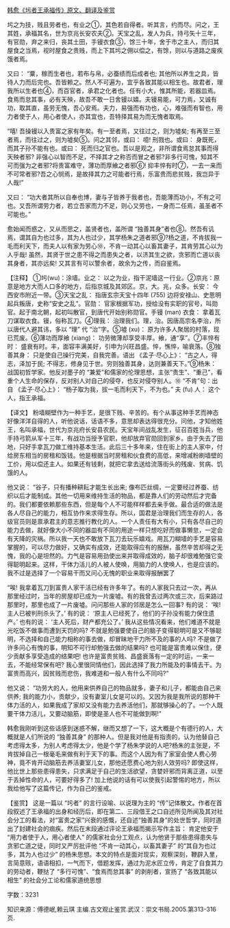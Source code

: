 [韩愈《圬者王承福传》原文、翻译及鉴赏](https://www.vrrw.net/wx/14101.html)

圬之为技，贱且劳者也，有业之①，其色若自得者。听其言，约而尽。问之，王其姓，承福其名，世为京兆长安农夫②。天宝之乱，发人为兵，持弓矢十三年，有官勋，弃之来归，丧其土田，手镘衣食③，馀三十年，舍于市之主人，而归其屋食之当焉，视时屋食之贵贱，而上下其圬之佣以偿之，有馀，则以与道路之废疾饿者焉。

又曰： “粟，稼而生者也，若布与帛，必蚕绩而后成者也; 其他所以养生之具，皆待人力而后完也。吾皆赖之。然人不可遍为，宜乎各致其能以相生也。故君者，理我所以生者也④，而百官者，承君之化者也。任有小大，惟其所能，若器皿焉。食焉而怠其事，必有天殃，故吾不敢一日舍镘以嬉。夫镘易能，可力焉，又诚有功，取其直，虽劳无愧，吾心安焉。夫力，易强而有功也，心，难强而有智也，用力者使于人，用心者使人，亦其宜也，吾特择其易为而无愧者取焉。

“嘻! 吾操镘以入贵富之家有年矣。有一至者焉，又往过之，则为墟矣; 有再至三至者焉，而往过之，则为墟矣⑤。问之其邻，或曰： 噫! 刑戮也。或曰： 身既死，而其子孙不能有也。或曰： 死而归之官也。吾以是观之，非所谓食焉怠其事而得天殃者邪? 非强心以智而不足，不择其才之称否而冒之者邪?非多行可愧，知其不可而强为之者邪?将贵富难守，薄功而厚飨之者邪⑥! 抑丰悴有时⑦，一去一来而不可常者邪?吾之心悯焉，是故择其力之可能者行焉，乐富贵而悲贫贱，我岂异于人哉!”

又曰： “功大者其所以自奉也博，妻与子皆养于我者也，吾能薄而功小，不有之可也。又吾所谓劳力者，若立吾家而力不足，则心又劳也，一身而二任焉，虽圣者不可能也。”

愈始闻而惑之，又从而思之，盖贤者也，盖所谓 “独善其身”者也⑧。然吾有讥焉，谓其自为也过多，其为人也过少，其学杨朱之道者邪⑨?杨之道，不肯拔我一毛而利天下，而夫人以有家为劳心⑩，不肯一动其心以畜其妻子，其肯劳其心以为人乎哉! 虽然，其贤于世之患不得之而患失之者，以济其生之欲，贪邪而亡道以丧其身者，其亦远矣! 又其言有可以警余者，故余为之传，而自鉴焉。



【注释】 ①圬(wu)：涂墙。业之： 以之为业，指干泥墙这一行业。②京兆：原意是地方大而人口多的地方，后指京城及其郊区。京，大。兆，众多。长安： 今西安市附近一带。③天宝之乱： 指唐玄宗天宝十四年 (755) 边将安禄山、史思明起兵叛唐，史称“安史之乱”。官勋： 官家根据军功，授给没有实职的官号，叫勋官。起于南北朝，起初叫散官，到唐代开始别称勋官。手镘 (man) 衣食： 拿着瓦刀谋取衣食。镘，俗称瓦刀。④理我： 治理我们。理，治。因唐高宗名李治，所以唐代人避其讳，多以 “理” 代 “治”字。⑤墟 (xu)： 原为许多人聚居的村落，现已荒废。⑥薄功而厚飨 (xiang)： 功劳微薄却享受丰厚。飨，通“享”。⑦丰悴有时： 盛衰有时。丰，面容丰满美好，引申为兴旺昌盛。悴，憔悴，喻衰落。⑧独善其身： 只是使自己操行完美，自我完善。语出 《孟子·尽心上》： “古之人，得志，泽加于民; 不得志，修身见于世。穷则独善其身，达则兼善天下。”⑨杨朱： 战国初哲学家。他反对墨子的 “兼爱”和儒家的伦理思想，主张“贵生”、“重己”，看重个人生命的保存，反对别人对自己的侵夺，也反对侵夺别人。⑩ “不肯”句：出自 《孟子·尽心上》： “杨子取为我，拔一毛而利天下，不为也。” 夫 (fu) 人： 这个人，指王承福。

【译文】 粉墙糊壁作为一种手艺，是很下贱、辛苦的。有个从事这种手艺而神态好像洋洋自得的人，听他说话，话语不多，意思却表达得很充分。问他，才知他姓王，名叫承福，世代为京兆府长安县农民。天宝年间战乱发生，征召百姓当兵，他手持弓箭从军十三年，有战功当授予官职，他却放弃官勋回到家乡。由于失去了田地，只好手拿瓦刀做工维持基本生活。此后三十多年来，住在街上的主人家中，付给房东相当的房租和饭钱。他是根据当时房租和伙食费的高低，来增减粉刷墙壁的工价，用以偿还主人。如果还有钱剩，就把它拿去送给流落街头的残废、贫病、饥饿的人。

他又说： “谷子，只有播种耕耘才能生长出来; 像布匹丝绸，一定要经过养蚕、纺织以后才能制成。其他一切用来维持生活的物品，都是靠人们的劳动然后才完备的。我们都要依赖那些东西，但是每个人不可能样样都去亲手做。最合适的做法是各人尽自己的能力，相互协作来求得生存。所以，国君是治理我们而生存的人，各级官员则是禀承君主的意志推行教化的人。一个人责任有大有小，只有各尽自己的能力去做，就好像大小不同的器皿有不同的用途一样只想吃好而做事懒怠，一定会有天降的灾祸。所以我一天也不敢放下瓦刀去玩乐嬉戏。用瓦刀糊墙的手艺是容易掌握的，可以尽力做好，又确实有成效，还能取得应有的报酬，虽然辛苦却得之无愧，我的心是坦然的。力气是容易用劲使出来并取得成效的，脑子却很难勉强它变得聪明起来。这样，干体力活儿的人被人使唤，用脑力的人使唤人，也是应该的。我不过是选择了一个容易干而又问心无愧的职业来取得报酬罢了

“唉! 我拿着瓦刀到富贵人家干活已经有许多年了。有的人家我只去过一次，再从那里经过时，当年的房屋却已成为一片废墟。有的我曾去过两次或三次，后来路过那里时，那里也成了一片废墟。问问那些人家的邻居是怎么一回事? 有的说： ‘唉! 主人已被判刑杀头了。’ 有的说： ‘原主人已经死了，他们的子孙没有能力保住遗产。’ 也有的说： ‘主人死后，财产都充公了。’ 我从这些情况看来，他们难道不就是光吃饭不做事而遭到天罚的吗? 不就是勉强要使自己的脑子变得聪明可是又不够聪明，不选择和自己能力相称的事去做，却冒昧地干力所不及的事的人吗? 不是做了许多问心有愧的事，明知不可行却勉强去做的结果吗? 也可能是富贵难以保住，便少贡献多享受造成的结果吧! 也许是富贵贫贱、昌盛衰落有一定的时运，一来一去，不能经常保有吧? 我心里很同情他们，因此选择了我力所能及的事情去干。为富贵而高兴，因贫贱而悲伤，我难道和一般人有什么不同吗?”

他又说： “功劳大的人，他用来供养自己的物品就多，妻子和儿子，都能由自己来供养; 我的能力小，贡献少，没有妻室儿女是可以的。又因为我是我所说的那种干体力活的人，如果我成了家却又没有能力去养活他们，那就够操心的了。一个人既要干体力活儿，又要动脑筋，即使是圣人也不可能做到啊!”

韩愈我刚听到这些话感到迷惑不解，继而又想了一下，这大概是个有德行的人，大概就是人们所说的 “独善其身” 的那种人。但是我对他是有指责的，认为他替自己考虑得太多，为别人考虑得太少，他是个学了杨朱学说的人吧?杨朱的主张是，不肯拔掉自己一根毫毛来做有利于天下的事。而这个人因为有了家室会使人费心劳神，竟不肯开动脑筋去养活妻室儿女，那他还愿费心地为别人效劳吗? 即使这样，他比世上那些患得患失，只求满足于自己的生活欲望，贪婪奸邪而背离正道，以至于丢掉性命的人，可要好得多了! 加上他说的话有可以使我引起警惕的地方，所以我给他写了这篇传记，作为自己的鉴戒。

【鉴赏】 这是一篇以 “圬者” 的言行设喻、以说理为主的 “传”记体散文。作者在首段叙述了王承福的出身和经历后，即在第二、三段借王之口自述所见所闻及其对社会分工的看法，对“富贵之家”兴衰的感慨，还自述“独善其身”的处世哲学，同时道出了封建社会的痼疾。然后在末段通过评论王承福而揭示写作主旨： 肯定他安于 “用力者使于人，用心者使人” 的儒家社会分工观点，认为他贤于那些患得患失与贪邪亡道之徒，同时又严厉批评他 “不肯一动其心，以畜其妻子” 的“其自为也过多，其为人也过少” 的杨朱思想。本文的特点是面对现实，观察深刻，鞭辟入里，言简意赅，语语相扣，一气而下，借题发挥，通过为泥水匠立传，肯定了自食其力的劳动者，鞭挞了 “多行可愧”、“食焉而怠其事” 的剥削者，宣扬了 “各致其能以相生” 的社会分工论和儒家道统思想

字数：3231

知识来源：傅德岷,赖云琪 主编.古文观止鉴赏.武汉：崇文书局.2005.第313-316页.

